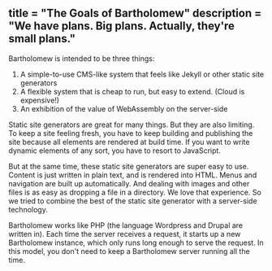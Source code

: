 title = "The Goals of Bartholomew"
description = "We have plans. Big plans. Actually, they're small plans."
---

Bartholomew is intended to be three things:

1. A simple-to-use CMS-like system that feels like Jekyll or other static site generators
2. A flexible system that is cheap to run, but easy to extend. (Cloud is expensive!)
3. An exhibition of the value of WebAssembly on the server-side

Static site generators are great for many things. But they are also limiting. To keep
a site feeling fresh, you have to keep building and publishing the site because all
elements are rendered at build time. If you want to write dynamic elements of any sort,
you have to resort to JavaScript.

But at the same time, these static site generators are super easy to use. Content is
just written in plain text, and is rendered into HTML. Menus and navigation are
built up automatically. And dealing with images and other files is as easy as dropping
a file in a directory. We love that experience. So we tried to combine the best of the
static site generator with a server-side technology.

Bartholomew works like PHP (the language Wordpress and Drupal are written in). Each
time the server receives a request, it starts up a new Bartholomew instance, which only
runs long enough to serve the request. In this model, you don't need to keep a
Bartholomew server running all the time.
